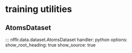# training utilities

## AtomsDataset

::: nfflr.data.dataset.AtomsDataset
    handler: python
    options:
      show_root_heading: true
      show_source: true
